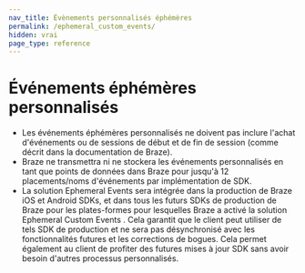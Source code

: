 ```yaml
---
nav_title: Évènements personnalisés éphémères
permalink: /ephemeral_custom_events/
hidden: vrai
page_type: reference
---
```


# Événements éphémères personnalisés

- Les événements éphémères personnalisés ne doivent pas inclure l'achat d'événements ou de sessions de début et de fin de session (comme décrit dans la documentation de Braze).
- Braze ne transmettra ni ne stockera les événements personnalisés en tant que points de données dans Braze pour jusqu'à 12 placements/noms d'événements par implémentation de SDK.
- La solution Ephemeral Events sera intégrée dans la production de Braze iOS et Android SDKs, et dans tous les futurs SDKs de production de Braze pour les plates-formes pour lesquelles Braze a activé la solution Ephemeral Custom Events . Cela garantit que le client peut utiliser de tels SDK de production et ne sera pas désynchronisé avec les fonctionnalités futures et les corrections de bogues. Cela permet également au client de profiter des futures mises à jour SDK sans avoir besoin d'autres processus personnalisés. <!--
Please keep this doc available on the docs site with the above permalink until 1/21/2026. This feature was built as a one-off page for a customer. Reach out to Rod Amies with questions, if needed. Kellie Hawks
-->
